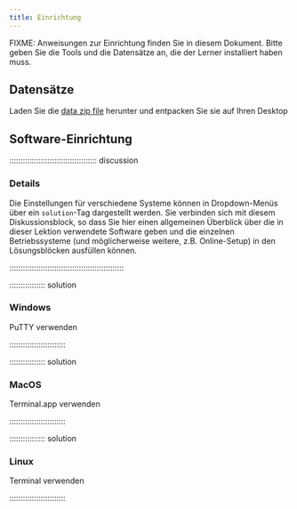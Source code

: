 ```yaml
---
title: Einrichtung
---
```



FIXME: Anweisungen zur Einrichtung finden Sie in diesem Dokument. Bitte geben Sie die
Tools und die Datensätze an, die der Lerner installiert haben muss.

## Datensätze

<!--
FIXME: place any data you want learners to use in `episodes/data` and then use
       a relative link ( [data zip file](data/lesson-data.zip) ) to provide a
       link to it, replacing the example.com link.
-->
Laden Sie die [data zip file](https://example.com/FIXME) herunter und entpacken Sie sie
auf Ihren Desktop

## Software-Einrichtung

::::::::::::::::::::::::::::::::::::::: discussion

### Details

Die Einstellungen für verschiedene Systeme können in Dropdown-Menüs über ein
`solution`-Tag dargestellt werden. Sie verbinden sich mit diesem Diskussionsblock, so
dass Sie hier einen allgemeinen Überblick über die in dieser Lektion verwendete Software
geben und die einzelnen Betriebssysteme (und möglicherweise weitere, z.B. Online-Setup)
in den Lösungsblöcken ausfüllen können.

:::::::::::::::::::::::::::::::::::::::::::::::::::

:::::::::::::::: solution

### Windows

PuTTY verwenden

:::::::::::::::::::::::::

:::::::::::::::: solution

### MacOS

Terminal.app verwenden

:::::::::::::::::::::::::


:::::::::::::::: solution

### Linux

Terminal verwenden

:::::::::::::::::::::::::


